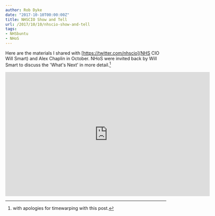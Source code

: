 ```yaml
---
author: Rob Dyke
date: "2017-10-10T00:00:00Z"
title: NHSCIO Show and Tell
url: /2017/10/10/nhscio-show-and-tell
tags:
- NHSbuntu
- NHoS
---
```

Here are the materials I shared with [https://twitter.com/nhscio](NHS CIO Will Smart) and Alex Chaplin in October. NHoS were invited back by Will Smart to discuss the 'What's Next' in more detail.[^1]

<iframe src="https://docs.google.com/presentation/d/e/2PACX-1vS5wXJuk2AudXATT8zKXHc923vn83AkeHLLR8K8_FmiWTINK_D4ZX3Mr_Zj8pf4Ux4REZ7kpkftP-gy/embed?start=false&loop=false&delayms=3000" frameborder="0" width="640" height="389" allowfullscreen="true" mozallowfullscreen="true" webkitallowfullscreen="true"></iframe>

[^1]: with apologies for timewarping with this post.
